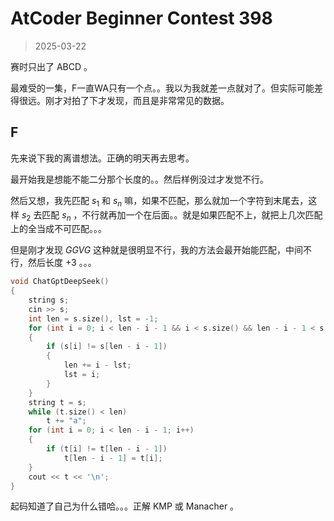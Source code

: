 # AtCoder Beginner Contest 398

> 2025-03-22

赛时只出了 ABCD 。

最难受的一集，F一直WA只有一个点。。我以为我就差一点就对了。但实际可能差得很远。刚才对拍了下才发现，而且是非常常见的数据。

## F

先来说下我的离谱想法。正确的明天再去思考。

最开始我是想能不能二分那个长度的。。然后样例没过才发觉不行。

然后又想，我先匹配 $s_1$ 和 $s_n$ 嘛，如果不匹配，那么就加一个字符到末尾去，这样 $s_2$ 去匹配 $s_n$ ，不行就再加一个在后面。。就是如果匹配不上，就把上几次匹配上的全当成不可匹配。。。

但是刚才发现 $GGVG$ 这种就是很明显不行，我的方法会最开始能匹配，中间不行，然后长度 $+3$ 。。。

```cpp
void ChatGptDeepSeek()
{
    string s;
    cin >> s;
    int len = s.size(), lst = -1;
    for (int i = 0; i < len - i - 1 && i < s.size() && len - i - 1 < s.size(); i++)
    {
        if (s[i] != s[len - i - 1])
        {
            len += i - lst;
            lst = i;
        }
    }
    string t = s;
    while (t.size() < len)
        t += "a";
    for (int i = 0; i < len - i - 1; i++)
    {
        if (t[i] != t[len - i - 1])
            t[len - i - 1] = t[i];
    }
    cout << t << '\n';
}
```

 起码知道了自己为什么错哈。。。正解 KMP 或 Manacher 。